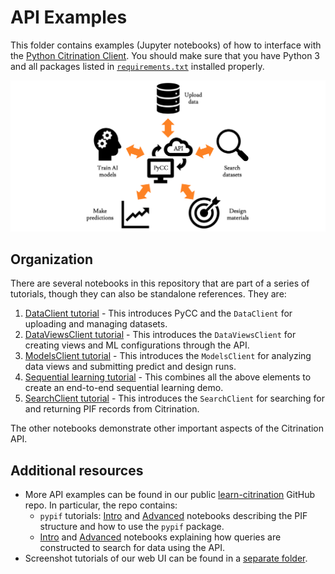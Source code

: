 # API Examples
This folder contains examples (Jupyter notebooks) of how to interface with the [Python Citrination Client](http://citrineinformatics.github.io/python-citrination-client/index.html). You should make sure that you have Python 3 and all packages listed in [`requirements.txt`](../software_setup/requirements.txt) installed properly.

![PyCC capabilities](fig/pycc_capabilities.png "PyCC capabilities")

## Organization
There are several notebooks in this repository that are part of a series of tutorials, though they can also be standalone references. They are:
1. [DataClient tutorial](1_data_client_api_tutorial.ipynb) - This introduces PyCC and the `DataClient` for uploading and managing datasets.
1. [DataViewsClient tutorial](2_data_views_client_api_tutorial.ipynb) - This introduces the `DataViewsClient` for creating views and ML configurations through the API.
1. [ModelsClient tutorial](3_models_client_api_tutorial.ipynb) - This introduces the `ModelsClient` for analyzing data views and submitting predict and design runs.
1. [Sequential learning tutorial](4_sequential_learning_api_tutorial.ipynb) - This combines all the above elements to create an end-to-end sequential learning demo.
1. [SearchClient tutorial](5_search_client_api_tutorial.ipynb) - This introduces the `SearchClient` for searching for and returning PIF records from Citrination.

The other notebooks demonstrate other important aspects of the Citrination API.

## Additional resources
* More API examples can be found in our public [learn-citrination](https://github.com/CitrineInformatics/learn-citrination) GitHub repo. In particular, the repo contains:
  * `pypif` tutorials: [Intro](https://github.com/CitrineInformatics/learn-citrination/blob/master/WorkingWithPIFs.ipynb) and [Advanced](https://github.com/CitrineInformatics/learn-citrination/blob/master/AdvancedPif.ipynb) notebooks describing the PIF structure and how to use the `pypif` package.
  * [Intro](https://github.com/CitrineInformatics/learn-citrination/blob/master/IntroQueries.ipynb) and [Advanced](https://github.com/CitrineInformatics/learn-citrination/blob/master/AdvancedQueries.ipynb) notebooks explaining how queries are constructed to search for data using the API.
* Screenshot tutorials of our web UI can be found in a [separate folder](../web_ui_examples).
